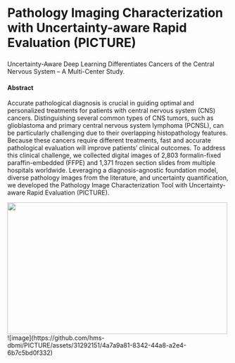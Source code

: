 # Pathology Imaging Characterization with Uncertainty-aware Rapid Evaluation (PICTURE)
###
Uncertainty-Aware Deep Learning Differentiates Cancers of the Central Nervous System – A Multi-Center Study.
#### Abstract

Accurate pathological diagnosis is crucial in guiding optimal and personalized treatments for patients with central nervous system (CNS) cancers. Distinguishing several common types of CNS tumors, such as glioblastoma and primary central nervous system lymphoma (PCNSL), can be particularly challenging due to their overlapping histopathology features. Because these cancers require different treatments, fast and accurate pathological evaluation will improve patients’ clinical outcomes. To address this clinical challenge, we collected digital images of 2,803 formalin-fixed paraffin-embedded (FFPE) and 1,371 frozen section slides from multiple hospitals worldwide. Leveraging a diagnosis-agnostic foundation model, diverse pathology images from the literature, and uncertainty quantification, we developed the Pathology Image Characterization Tool with Uncertainty-aware Rapid Evaluation (PICTURE).


<img src="image-link-here" width="500" height="300">
![image](https://github.com/hms-dbmi/PICTURE/assets/31292151/4a7a9a81-8342-44a8-a2e4-6b7c5bd0f332)
